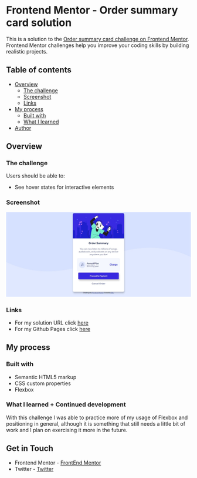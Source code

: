 # Frontend Mentor - Order summary card solution

This is a solution to the [Order summary card challenge on Frontend Mentor](https://www.frontendmentor.io/challenges/order-summary-component-QlPmajDUj). Frontend Mentor challenges help you improve your coding skills by building realistic projects. 

## Table of contents

- [Overview](#overview)
  - [The challenge](#the-challenge)
  - [Screenshot](#screenshot)
  - [Links](#links)
- [My process](#my-process)
  - [Built with](#built-with)
  - [What I learned](#what-i-learned)
- [Author](#author)

## Overview

### The challenge

Users should be able to:

- See hover states for interactive elements

### Screenshot

![](/images/screenshot.jpg)


### Links

- For my solution URL click [here](https://www.frontendmentor.io/solutions/order-summary-using-html-css-and-flexbox-kzKl-1SyL) 
- For my Github Pages click [here](https://nbycoder.github.io/order-summary/)

## My process

### Built with

- Semantic HTML5 markup
- CSS custom properties
- Flexbox


### What I learned + Continued development

With this challenge I was able to practice more of my usage of Flexbox and positioning in general, although it is something that still needs a little bit of work and I plan on exercising it more in the future.


## Get in Touch

- Frontend Mentor - [FrontEnd Mentor](https://www.frontendmentor.io/profile/nbycoder)
- Twitter - [Twitter](https://www.twitter.com/ellisiswriting)

